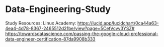 # Data-Engineering-Study
Study Resources:
  Linux Academy: https://lucid.app/lucidchart/0ca44a63-4ea4-4d78-8367-2465512d21be/view?page=5CetVcvv3YSZ#
  https://towardsdatascience.com/passing-the-google-cloud-professional-data-engineer-certification-87da9908b333
